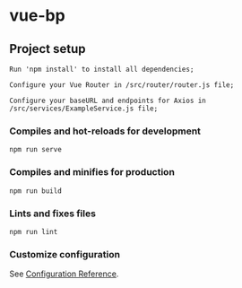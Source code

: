 # vue-bp

## Project setup
```
Run 'npm install' to install all dependencies;

Configure your Vue Router in /src/router/router.js file;

Configure your baseURL and endpoints for Axios in /src/services/ExampleService.js file;
```

### Compiles and hot-reloads for development
```
npm run serve
```

### Compiles and minifies for production
```
npm run build
```

### Lints and fixes files
```
npm run lint
```

### Customize configuration
See [Configuration Reference](https://cli.vuejs.org/config/).
